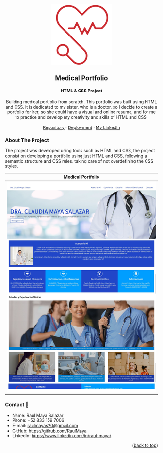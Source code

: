<!-- PROJECT LOGO -->
<br />
<div align="center">
  <a href="https://github.com/RaulMaya/Medical-Portfolio">
    <img src="./assets/images/estetocora.png" alt="Logo" width="200" height="200">
  </a>

  <h2 align="center">Medical Portfolio</h2>
  <h4 align="center">HTML & CSS Project</h4>

  <p align="center">
Building medical portfolio from scratch. This portfolio was built using HTML and CSS, it is dedicated to my sister, who is a doctor, so I decide to create a portfolio for her, so she could have a visual and online resume, and for me to practice and develop my creativity and skills of HTML and CSS. 
    <br />
    <br />
    <a href="https://github.com/RaulMaya/Medical-Portfolio">Repository</a>    
    ·
    <a href="https://raulmaya.github.io/Medical-Portfolio/">Deployment</a>
    ·
    <a href="https://www.linkedin.com/in/raul-maya/">My LinkedIn</a>

  </p>
</div>

<!-- ABOUT THE PROJECT -->

### About The Project

The project was developed using tools such as HTML and CSS, the project consist on developing a portfolio using just HTML and CSS, following a semantic structure and CSS rules, taking care of not overdefining the CSS styles.

| <center> Medical Portfolio </center>               |
| ------------------------------------------------------ |
| ![MedicalPortfolio](./assets/images/ClaudiaMayaSalazar.png) |


### Contact :iphone:

- Name: Raul Maya Salazar
- Phone: +52 833 159 7006
- E-mail: raulmayas20@gmail.com
- GitHub: https://github.com/RaulMaya
- LinkedIn: https://www.linkedin.com/in/raul-maya/

<p align="right">(<a href="#top">back to top</a>)</p>
